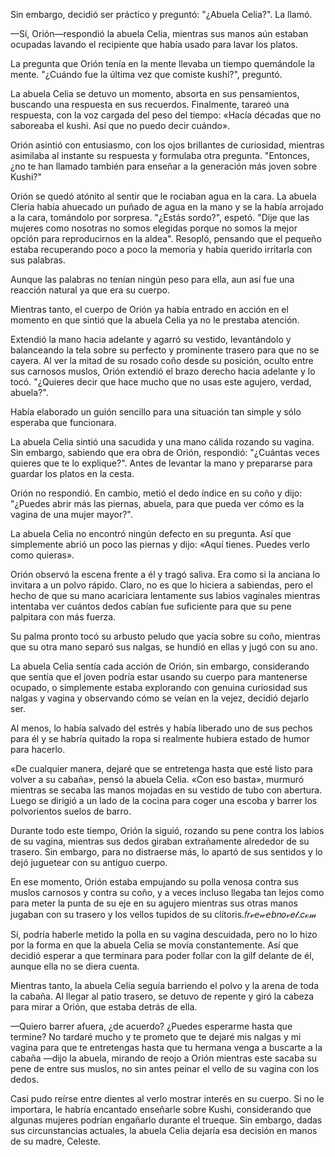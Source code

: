 
Sin embargo, decidió ser práctico y preguntó: "¿Abuela Celia?". La llamó.

—Sí, Orión—respondió la abuela Celia, mientras sus manos aún estaban ocupadas lavando el recipiente que había usado para lavar los platos.

La pregunta que Orión tenía en la mente llevaba un tiempo quemándole la mente. "¿Cuándo fue la última vez que comiste kushi?", preguntó.

La abuela Celia se detuvo un momento, absorta en sus pensamientos, buscando una respuesta en sus recuerdos. Finalmente, tarareó una respuesta, con la voz cargada del peso del tiempo: «Hacía décadas que no saboreaba el kushi. Así que no puedo decir cuándo».

Orión asintió con entusiasmo, con los ojos brillantes de curiosidad, mientras asimilaba al instante su respuesta y formulaba otra pregunta. "Entonces, ¿no te han llamado también para enseñar a la generación más joven sobre Kushi?"

Orión se quedó atónito al sentir que le rociaban agua en la cara. La abuela Cleria había ahuecado un puñado de agua en la mano y se la había arrojado a la cara, tomándolo por sorpresa. "¿Estás sordo?", espetó. "Dije que las mujeres como nosotras no somos elegidas porque no somos la mejor opción para reproducirnos en la aldea". Resopló, pensando que el pequeño estaba recuperando poco a poco la memoria y había querido irritarla con sus palabras.

Aunque las palabras no tenían ningún peso para ella, aun así fue una reacción natural ya que era su cuerpo.

Mientras tanto, el cuerpo de Orión ya había entrado en acción en el momento en que sintió que la abuela Celia ya no le prestaba atención.

Extendió la mano hacia adelante y agarró su vestido, levantándolo y balanceando la tela sobre su perfecto y prominente trasero para que no se cayera. Al ver la mitad de su rosado coño desde su posición, oculto entre sus carnosos muslos, Orión extendió el brazo derecho hacia adelante y lo tocó. "¿Quieres decir que hace mucho que no usas este agujero, verdad, abuela?".

Había elaborado un guión sencillo para una situación tan simple y sólo esperaba que funcionara.

La abuela Celia sintió una sacudida y una mano cálida rozando su vagina. Sin embargo, sabiendo que era obra de Orión, respondió: "¿Cuántas veces quieres que te lo explique?". Antes de levantar la mano y prepararse para guardar los platos en la cesta.

Orión no respondió. En cambio, metió el dedo índice en su coño y dijo: "¿Puedes abrir más las piernas, abuela, para que pueda ver cómo es la vagina de una mujer mayor?".

La abuela Celia no encontró ningún defecto en su pregunta. Así que simplemente abrió un poco las piernas y dijo: «Aquí tienes. Puedes verlo como quieras».

Orión observó la escena frente a él y tragó saliva. Era como si la anciana lo invitara a un polvo rápido. Claro, no es que lo hiciera a sabiendas, pero el hecho de que su mano acariciara lentamente sus labios vaginales mientras intentaba ver cuántos dedos cabían fue suficiente para que su pene palpitara con más fuerza.

Su palma pronto tocó su arbusto peludo que yacía sobre su coño, mientras que su otra mano separó sus nalgas, se hundió en ellas y jugó con su ano.

La abuela Celia sentía cada acción de Orión, sin embargo, considerando que sentía que el joven podría estar usando su cuerpo para mantenerse ocupado, o simplemente estaba explorando con genuina curiosidad sus nalgas y vagina y observando cómo se veían en la vejez, decidió dejarlo ser.

Al menos, lo había salvado del estrés y había liberado uno de sus pechos para él y se habría quitado la ropa si realmente hubiera estado de humor para hacerlo.

«De cualquier manera, dejaré que se entretenga hasta que esté listo para volver a su cabaña», pensó la abuela Celia. «Con eso basta», murmuró mientras se secaba las manos mojadas en su vestido de tubo con abertura. Luego se dirigió a un lado de la cocina para coger una escoba y barrer los polvorientos suelos de barro.

Durante todo este tiempo, Orión la siguió, rozando su pene contra los labios de su vagina, mientras sus dedos giraban extrañamente alrededor de su trasero. Sin embargo, para no distraerse más, lo apartó de sus sentidos y lo dejó juguetear con su antiguo cuerpo.

En ese momento, Orión estaba empujando su polla venosa contra sus muslos carnosos y contra su coño, y a veces incluso llegaba tan lejos como para meter la punta de su eje en su agujero mientras sus otras manos jugaban con su trasero y los vellos tupidos de su clítoris.𝑓𝑟ℯ𝘦𝓌𝘦𝘣𝑛𝑜𝓋𝑒𝓁.𝑐ℴ𝓂

Sí, podría haberle metido la polla en su vagina descuidada, pero no lo hizo por la forma en que la abuela Celia se movía constantemente. Así que decidió esperar a que terminara para poder follar con la gilf delante de él, aunque ella no se diera cuenta.

Mientras tanto, la abuela Celia seguía barriendo el polvo y la arena de toda la cabaña. Al llegar al patio trasero, se detuvo de repente y giró la cabeza para mirar a Orión, que estaba detrás de ella.

—Quiero barrer afuera, ¿de acuerdo? ¿Puedes esperarme hasta que termine? No tardaré mucho y te prometo que te dejaré mis nalgas y mi vagina para que te entretengas hasta que tu hermana venga a buscarte a la cabaña —dijo la abuela, mirando de reojo a Orión mientras este sacaba su pene de entre sus muslos, no sin antes peinar el vello de su vagina con los dedos.

Casi pudo reírse entre dientes al verlo mostrar interés en su cuerpo. Si no le importara, le habría encantado enseñarle sobre Kushi, considerando que algunas mujeres podrían engañarlo durante el trueque. Sin embargo, dadas sus circunstancias actuales, la abuela Celia dejaría esa decisión en manos de su madre, Celeste.